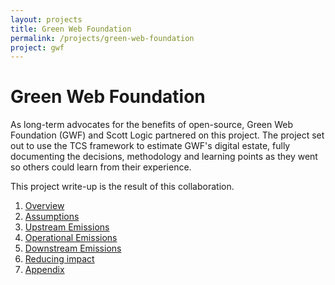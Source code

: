```yaml
---
layout: projects
title: Green Web Foundation
permalink: /projects/green-web-foundation
project: gwf
---
```


# Green Web Foundation

As long-term advocates for the benefits of open-source, Green Web Foundation (GWF) and Scott Logic partnered on this project. The project set out to use the TCS framework to estimate GWF's digital estate, fully documenting the decisions, methodology and learning points as they went so others could learn from their experience. 

This project write-up is the result of this collaboration.

1. [Overview](overview)
1. [Assumptions](data-assumptions)
1. [Upstream Emissions](upstream)
1. [Operational Emissions](operational)
1. [Downstream Emissions](downstream)
1. [Reducing impact](reducing-impact)
1. [Appendix](appendix)